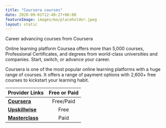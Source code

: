 ```yaml
---
title: "Coursera courses"
date: 2020-09-01T12:49:27+06:00
featureImage: images/ma/placeholder.jpeg
layout: static
---
```


Career advancing courses from Coursera

Online learning platform Coursea offers more than 5,000 courses, Professional Certificates, and degrees from world-class universities and companies. Start, switch, or advance your career.

Coursera is one of the most popular online learning platforms with a huge range of courses. It offers a range of payment options with 2,600+ free courses to kickstart your learning habit.

| Provider Links      | Free or Paid  |  
| :-----------          | :--------------:      |  
| [**Coursera**](https://www.coursera.org/) | Free/Paid | 
| [**Upskillwise**](https://upskillwise.com/online-learning-platforms/) | Free | 
| [**Masterclass**](https://www.masterclass.com/) | Paid | 
  

<br/><br/>






